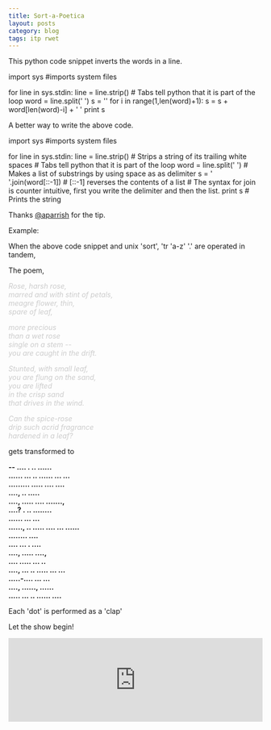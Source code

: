 ```yaml
---
title: Sort-a-Poetica
layout: posts
category: blog
tags: itp rwet
---
```


This python code snippet inverts the words in a line.

import sys #imports system files

for line in sys.stdin:
	line = line.strip() # Tabs tell python that it is part of the loop
	word = line.split(' ')
	s = ''
	for i in range(1,len(word)+1):
		s = s + word[len(word)-i] + ' '
	print s

A better way to write the above code. 

import sys #imports system files

for line in sys.stdin:
        line = line.strip() # Strips a string of its trailing white spaces # Tabs tell python that it is part of the loop
        word = line.split(' ') # Makes a list of substrings by using space as as delimiter 
        s = ' '.join(word[::-1]) # [::-1] reverses the contents of a list # The syntax for join is counter intuitive, first you write the delimiter and then the list.
        print s # Prints the string 

Thanks [@aparrish](https://twitter.com/aparrish "Adam Parrish") for the tip.

Example:

When the above code snippet and unix 'sort', 'tr 'a-z' '.' are operated in tandem, 

The poem, 

<span style="color:#CCC">

<i>Rose, harsh rose,<br/>
marred and with stint of petals,<br/>
meagre flower, thin,<br/>
spare of leaf,<br/>

more precious<br/>
than a wet rose<br/>
single on a stem -- <br/>
you are caught in the drift.<br/>

Stunted, with small leaf,<br/>
you are flung on the sand,<br/>
you are lifted<br/>
in the crisp sand<br/>
that drives in the wind.<br/>

Can the spice-rose<br/>
drip such acrid fragrance<br/>
hardened in a leaf?</i>

</span>

gets transformed to

**-- .... . .. ......<br/>
...... ... .. ...... ... ...<br/>
......... ..... .... ....<br/>
...., .. .....<br/>
...., ..... .... .......,<br/>
....? . .. ........<br/> 
...... ... ...<br/> 
......, .. ..... .... ... ......<br/>
........ ....<br/>
.... ... . ....<br/>
...., ..... ....,<br/>
.... ..... ... ..<br/>
...., ... .. ..... ... ...<br/>
.....-.... ... ...<br/>
...., ......, ......<br/>
..... ... .. ...... ....<br/>**

Each 'dot' is performed as a 'clap'

Let the show begin!

<iframe width="100%" height="166" scrolling="no" frameborder="no" src="https://w.soundcloud.com/player/?url=https%3A//api.soundcloud.com/tracks/138316791&amp;color=ff5500&amp;auto_play=false&amp;hide_related=false&amp;show_artwork=true"></iframe>

